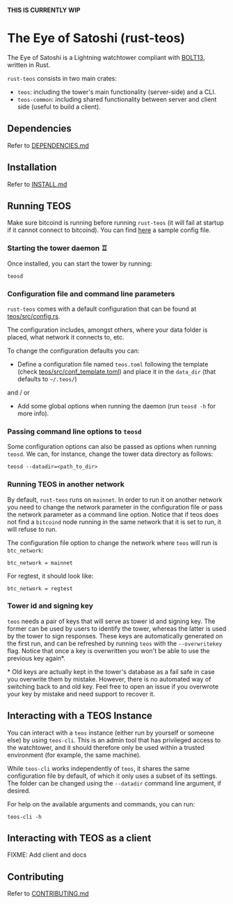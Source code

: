 **THIS IS CURRENTLY WIP**

# The Eye of Satoshi (rust-teos)

The Eye of Satoshi is a Lightning watchtower compliant with [BOLT13](https://github.com/sr-gi/bolt13), written in Rust.

`rust-teos` consists in two main crates:

- `teos`: including the tower's main functionality (server-side) and a CLI.
- `teos-common`: including shared functionality between server and client side (useful to build a client).

## Dependencies

Refer to [DEPENDENCIES.md](DEPENDENCIES.md)

## Installation
Refer to [INSTALL.md](INSTALL.md)

## Running TEOS

Make sure bitcoind is running before running `rust-teos` (it will fail at startup if it cannot connect to bitcoind). You can find
[here](DEPENDENCIES.md#installing-bitcoind) a sample config file.

### Starting the tower daemon ♖

Once installed, you can start the tower by running:

```
teosd
```

### Configuration file and command line parameters

`rust-teos` comes with a default configuration that can be found at [teos/src/config.rs](teos/src/config.rs). 

The configuration includes, amongst others, where your data folder is placed, what network it connects to, etc.

To change the configuration defaults you can:

- Define a configuration file named `teos.toml` following the template (check [teos/src/conf_template.toml](teos/src/conf_template.toml)) and place it in the `data_dir` (that defaults to `~/.teos/`)

and / or 

- Add some global options when running the daemon (run `teosd -h` for more info).

### Passing command line options to `teosd`

Some configuration options can also be passed as options when running `teosd`. We can, for instance, change the tower data directory as follows:

```
teosd --datadir=<path_to_dir>
```

### Running TEOS in another network

By default, `rust-teos` runs on `mainnet`. In order to run it on another network you need to change the network parameter in the configuration file or pass the network parameter as a command line option. Notice that if teos does not find a `bitcoind` node running in the same network that it is set to run, it will refuse to run.

The configuration file option to change the network where `teos` will run is `btc_network`:

```
btc_network = mainnet
```

For regtest, it should look like:

```
btc_network = regtest
```

### Tower id and signing key

`teos` needs a pair of keys that will serve as tower id and signing key. The former can be used by users to identify the tower, whereas the latter is used by the tower to sign responses. These keys are automatically generated on the first run, and can be refreshed by running `teos` with the `--overwritekey` flag. Notice that once a key is overwritten you won't be able to use the previous key again*.

\* Old keys are actually kept in the tower's database as a fail safe in case you overwrite them by mistake. However, there is no automated way of switching back to and old key. Feel free to open an issue if you overwrote your key by mistake and need support to recover it.

## Interacting with a TEOS Instance

You can interact with a `teos` instance (either run by yourself or someone else) by using `teos-cli`. This is an admin tool that has privileged access to the watchtower, and it should therefore only be used within a trusted environment (for example, the same machine).

While `teos-cli` works independently of `teos`, it shares the same configuration file by default, of which it only uses a subset of its settings. The folder can be changed using the `--datadir` command line argument, if desired.

For help on the available arguments and commands, you can run:

```
teos-cli -h
```

## Interacting with TEOS as a client

FIXME: Add client and docs

## Contributing 
Refer to [CONTRIBUTING.md](CONTRIBUTING.md)

